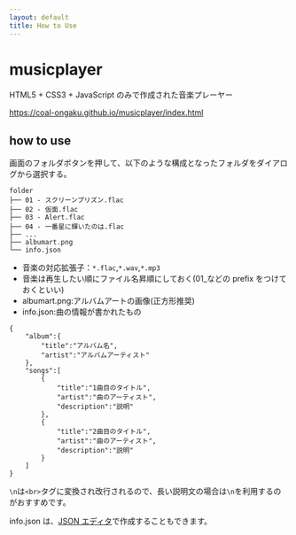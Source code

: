 ```yaml
---
layout: default
title: How to Use
---
```


# musicplayer

HTML5 + CSS3 + JavaScript のみで作成された音楽プレーヤー

https://coal-ongaku.github.io/musicplayer/index.html

## how to use

画面のフォルダボタンを押して、以下のような構成となったフォルダをダイアログから選択する。

```
folder
├── 01 - スクリーンプリズン.flac
├── 02 - 仮面.flac
├── 03 - Alert.flac
├── 04 - 一番星に輝いたのは.flac
├── ...
├── albumart.png
└── info.json
```

- 音楽の対応拡張子：`*.flac`,`*.wav`,`*.mp3`
- 音楽は再生したい順にファイル名昇順にしておく(01\_などの prefix をつけておくといい)
- albumart.png:アルバムアートの画像(正方形推奨)
- info.json:曲の情報が書かれたもの

```
{
	"album":{
		"title":"アルバム名",
		"artist":"アルバムアーティスト"
	},
	"songs":[
		{
			"title":"1曲目のタイトル",
			"artist":"曲のアーティスト",
			"description":"説明"
		},
		{
			"title":"2曲目のタイトル",
			"artist":"曲のアーティスト",
			"description":"説明"
		}
	]
}
```

`\n`は`<br>`タグに変換され改行されるので、長い説明文の場合は`\n`を利用するのがおすすめです。

info.json は、[JSON エディタ](https://coal-ongaku.github.io/musicplayer/jsoneditor.html)で作成することもできます。
